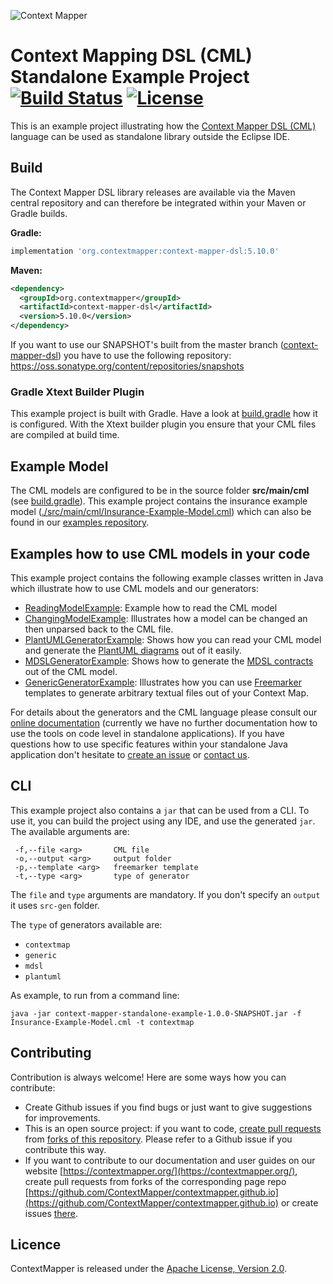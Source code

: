 ![Context Mapper](https://raw.githubusercontent.com/wiki/ContextMapper/context-mapper-dsl/logo/cm-logo-github-small.png) 
# Context Mapping DSL (CML) Standalone Example Project [![Build Status](https://travis-ci.com/ContextMapper/context-mapper-standalone-example.svg?branch=master)](https://travis-ci.com/ContextMapper/context-mapper-standalone-example) [![License](https://img.shields.io/badge/License-Apache%202.0-blue.svg)](https://opensource.org/licenses/Apache-2.0)

This is an example project illustrating how the [Context Mapper DSL (CML)](https://github.com/ContextMapper/context-mapper-dsl) language can be used as standalone library outside the Eclipse IDE. 

## Build
The Context Mapper DSL library releases are available via the Maven central repository and can therefore be integrated within your Maven or Gradle builds.

**Gradle:**
```gradle
implementation 'org.contextmapper:context-mapper-dsl:5.10.0'
```

**Maven:**
```xml
<dependency>
  <groupId>org.contextmapper</groupId>
  <artifactId>context-mapper-dsl</artifactId>
  <version>5.10.0</version>
</dependency>
```
If you want to use our SNAPSHOT's built from the master branch ([context-mapper-dsl](https://github.com/ContextMapper/context-mapper-dsl)) you have to use the following repository: https://oss.sonatype.org/content/repositories/snapshots

### Gradle Xtext Builder Plugin
This example project is built with Gradle. Have a look at [build.gradle](./build.gradle) how it is configured. With the Xtext builder plugin you ensure that your CML files are compiled at build time.

## Example Model
The CML models are configured to be in the source folder **src/main/cml** (see [build.gradle](./build.gradle)). This example project contains the insurance example model ([./src/main/cml/Insurance-Example-Model.cml](./src/main/cml/Insurance-Example-Model.cml)) which can also be found in our [examples repository](https://github.com/ContextMapper/context-mapper-examples).

## Examples how to use CML models in your code
This example project contains the following example classes written in Java which illustrate how to use CML models and our generators:
 * [ReadingModelExample](./src/main/java/org/contextmapper/standalone/example/ReadingModelExample.java): Example how to read the CML model
 * [ChangingModelExample](./src/main/java/org/contextmapper/standalone/example/ChangingModelExample.java): Illustrates how a model can be changed an then unparsed back to the CML file.
 * [PlantUMLGeneratorExample](./src/main/java/org/contextmapper/standalone/example/PlantUMLGeneratorExample.java): Shows how you can read your CML model and generate the [PlantUML diagrams](https://contextmapper.org/docs/plant-uml/) out of it easily.
 * [MDSLGeneratorExample](./src/main/java/org/contextmapper/standalone/example/MDSLGeneratorExample.java): Shows how to generate the [MDSL contracts](https://contextmapper.org/docs/mdsl/) out of the CML model.
 * [GenericGeneratorExample](./src/main/java/org/contextmapper/standalone/example/GenericGeneratorExample.java): Illustrates how you can use [Freemarker](https://freemarker.apache.org/) templates to generate arbitrary textual files out of your Context Map.
 
For details about the generators and the CML language please consult our [online documentation](https://contextmapper.org/docs) (currently we have no further documentation how to use the tools on code level in standalone applications).
If you have questions how to use specific features within your standalone Java application don't hesitate to [create an issue](https://github.com/ContextMapper/context-mapper-standalone-example/issues) or [contact us](https://contextmapper.org/getting-involved/).

## CLI
This example project also contains a `jar` that can be used from a CLI. To use it, you can build the project using any IDE, and use the generated `jar`. The available arguments are:
```
 -f,--file <arg>       CML file
 -o,--output <arg>     output folder
 -p,--template <arg>   freemarker template
 -t,--type <arg>       type of generator
```

The `file` and `type` arguments are mandatory. If you don't specify an `output` it uses `src-gen` folder.

The `type` of generators available are:
 * `contextmap`
 * `generic`
 * `mdsl`
 * `plantuml`

As example, to run from a command line:
```
java -jar context-mapper-standalone-example-1.0.0-SNAPSHOT.jar -f Insurance-Example-Model.cml -t contextmap
```

## Contributing
Contribution is always welcome! Here are some ways how you can contribute:
 * Create Github issues if you find bugs or just want to give suggestions for improvements.
 * This is an open source project: if you want to code, [create pull requests](https://help.github.com/articles/creating-a-pull-request/) from [forks of this repository](https://help.github.com/articles/fork-a-repo/). Please refer to a Github issue if you contribute this way.
 * If you want to contribute to our documentation and user guides on our website [https://contextmapper.org/](https://contextmapper.org/), create pull requests from forks of the corresponding page repo [https://github.com/ContextMapper/contextmapper.github.io](https://github.com/ContextMapper/contextmapper.github.io) or create issues [there](https://github.com/ContextMapper/contextmapper.github.io/issues).

## Licence
ContextMapper is released under the [Apache License, Version 2.0](http://www.apache.org/licenses/LICENSE-2.0).

